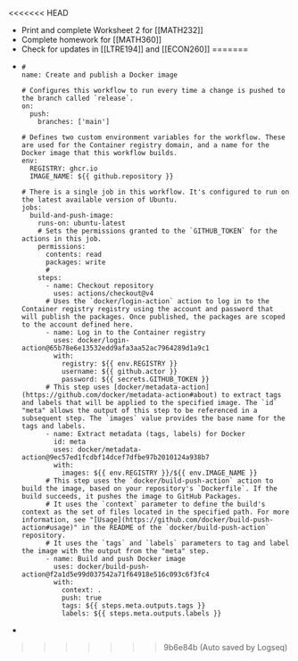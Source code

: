 <<<<<<< HEAD
- Print and complete Worksheet 2 for [[MATH232]]
- Complete homework for [[MATH360]]
- Check for updates in [[LTRE194]] and [[ECON260]]
=======
- ```
  #
  name: Create and publish a Docker image
  
  # Configures this workflow to run every time a change is pushed to the branch called `release`.
  on:
    push:
      branches: ['main']
  
  # Defines two custom environment variables for the workflow. These are used for the Container registry domain, and a name for the Docker image that this workflow builds.
  env:
    REGISTRY: ghcr.io
    IMAGE_NAME: ${{ github.repository }}
  
  # There is a single job in this workflow. It's configured to run on the latest available version of Ubuntu.
  jobs:
    build-and-push-image:
      runs-on: ubuntu-latest
      # Sets the permissions granted to the `GITHUB_TOKEN` for the actions in this job.
      permissions:
        contents: read
        packages: write
        # 
      steps:
        - name: Checkout repository
          uses: actions/checkout@v4
        # Uses the `docker/login-action` action to log in to the Container registry registry using the account and password that will publish the packages. Once published, the packages are scoped to the account defined here.
        - name: Log in to the Container registry
          uses: docker/login-action@65b78e6e13532edd9afa3aa52ac7964289d1a9c1
          with:
            registry: ${{ env.REGISTRY }}
            username: ${{ github.actor }}
            password: ${{ secrets.GITHUB_TOKEN }}
        # This step uses [docker/metadata-action](https://github.com/docker/metadata-action#about) to extract tags and labels that will be applied to the specified image. The `id` "meta" allows the output of this step to be referenced in a subsequent step. The `images` value provides the base name for the tags and labels.
        - name: Extract metadata (tags, labels) for Docker
          id: meta
          uses: docker/metadata-action@9ec57ed1fcdbf14dcef7dfbe97b2010124a938b7
          with:
            images: ${{ env.REGISTRY }}/${{ env.IMAGE_NAME }}
        # This step uses the `docker/build-push-action` action to build the image, based on your repository's `Dockerfile`. If the build succeeds, it pushes the image to GitHub Packages.
        # It uses the `context` parameter to define the build's context as the set of files located in the specified path. For more information, see "[Usage](https://github.com/docker/build-push-action#usage)" in the README of the `docker/build-push-action` repository.
        # It uses the `tags` and `labels` parameters to tag and label the image with the output from the "meta" step.
        - name: Build and push Docker image
          uses: docker/build-push-action@f2a1d5e99d037542a71f64918e516c093c6f3fc4
          with:
            context: .
            push: true
            tags: ${{ steps.meta.outputs.tags }}
            labels: ${{ steps.meta.outputs.labels }}
  ```
-
>>>>>>> 9b6e84b (Auto saved by Logseq)
